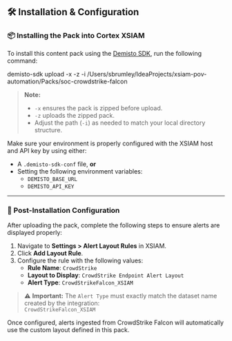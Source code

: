 ## 🛠 Installation & Configuration

### 📦 Installing the Pack into Cortex XSIAM

To install this content pack using the [Demisto SDK](https://github.com/demisto/demisto-sdk), run the following command:

demisto-sdk upload -x -z -i /Users/sbrumley/IdeaProjects/xsiam-pov-automation/Packs/soc-crowdstrike-falcon

> **Note:**  
> - `-x` ensures the pack is zipped before upload.  
> - `-z` uploads the zipped pack.  
> - Adjust the path (`-i`) as needed to match your local directory structure.

Make sure your environment is properly configured with the XSIAM host and API key by using either:

- A `.demisto-sdk-conf` file, **or**
- Setting the following environment variables:
  - `DEMISTO_BASE_URL`
  - `DEMISTO_API_KEY`

---

### 🧩 Post-Installation Configuration

After uploading the pack, complete the following steps to ensure alerts are displayed properly:

1. Navigate to **Settings > Alert Layout Rules** in XSIAM.
2. Click **Add Layout Rule**.
3. Configure the rule with the following values:
   - **Rule Name**: `CrowdStrike`
   - **Layout to Display**: `CrowdStrike Endpoint Alert Layout`
   - **Alert Type**: `CrowdStrikeFalcon_XSIAM`

> ⚠️ **Important:** The `Alert Type` must exactly match the dataset name created by the integration:  
> `CrowdStrikeFalcon_XSIAM`

Once configured, alerts ingested from CrowdStrike Falcon will automatically use the custom layout defined in this pack.
